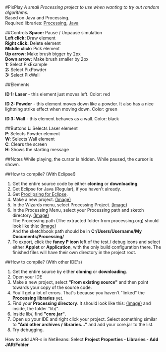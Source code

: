 #PixPlay
*A small Processing project to use when wanting to try out random algorithms.*  
Based on Java and Processing.   
Required libraries: [Processing](http://processing.org/download/), [Java](http://www.java.com/en/)


##Controls
  **Space:** Pause / Unpause simulation  
  **Left click:** Draw element  
  **Right click:** Delete element  
  **Middle click:** Pick element  
  **Up arrow:** Make brush bigger by 2px  
  **Down arrow:** Make brush smaller by 2px  
  **1:** Select PixExample  
  **2:** Select PixPowder  
  **3:** Select PixWall  
  
##Elements
  
  **ID 1:** 
    **Laser** - this element just moves left. Color: red

  **ID 2:**
    **Powder** - this element moves down like a powder. 
    It also has a nice lightning strike effect when moving down.
    Color: green
    
  **ID 3:** 
    **Wall** - this element behaves as a wall. Color: black
    
    
##Buttons
  **L**: Selects Laser element  
  **P**: Selects Powder element  
  **W**: Selects Wall element  
  **C**: Clears the screen  
  **H**: Shows the starting message  

##Notes
  While playing, the cursor is hidden. While paused, the cursor is shown.  

##How to compile? (With Eclipse!)
  1. Get the entire source code by either **cloning** or **downloading**.  
  2. Get Eclipse for Java (Regular), if you haven't already.  
  3. Get [Proclipsing for Eclipse](http://code.google.com/p/proclipsing/).  
  4. Make a new project. [(Image)](http://i.imgur.com/cSwqG.png)  
  5. In the Wizards menu, select Processing Project. [(Image)](http://i.imgur.com/SOlfK.png)  
  6. In the Processing Menu, select your Processing path and sketch directory. [(Image)](http://i.imgur.com/M92gq.png)  
     The Processing path (The extracted folder from processing.org) should look like this:  [(Image)](http://i.imgur.com/y2PJX.png)  
     And the sketchbook path should be in **C:/Users/Username/My Documents/Processing/**
  8. To export, click the **fancy P icon** left of the test / debug icons and select either **Applet** or **Application**, with the only build configuration there. The finished files will have their own directory in the project root.  

##How to compile? (With other IDE's)
  1. Get the entire source by either **cloning** or **downloading**.
  2. Open your IDE  
  3. Make a new project, select **"From existing source"** and then point towards your copy of the source code.  
  4. You'll get a lot of errors. That's because you haven't "linked" the **Processing libraries** yet.  
  5. Find your **Processing directory**. It should look like this: [(Image)](http://i.imgur.com/y2PJX.png) and inside, the folder "lib/".   
  6. Inside lib/, find **"core.jar"**.  
  7. Open up your IDE and right click your project. Select something similar to **"Add other archives / libraries..."** and add your core.jar to the list.  
  8. Try debugging.   
  
  How to add JAR-s in NetBeans: Select **Project Properties - Libraries - Add JAR/Folder**



